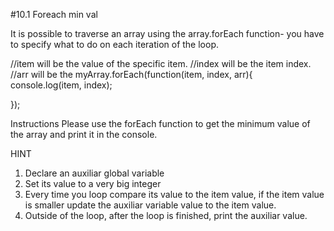 #10.1 Foreach min val

It is possible to traverse an array using the array.forEach function- you have to specify what to do on each iteration of the loop.

//item will be the value of the specific item.
//index will be the item index.
//arr will be the
myArray.forEach(function(item, index, arr){
	console.log(item, index);

});

Instructions
Please use the forEach function to get the minimum value of the array and print it in the console.

HINT
1) Declare an auxiliar global variable
2) Set its value to a very big integer
3) Every time you loop compare its value to the item value, if the item value is smaller update the auxiliar variable value to the item value.
4) Outside of the loop, after the loop is finished, print the auxiliar value.